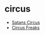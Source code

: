 # circus

 * [Satans Circus](../../index/s/satans-circus-51160720.json)
 * [Circus Freaks](../../index/c/circus-freaks.json)
